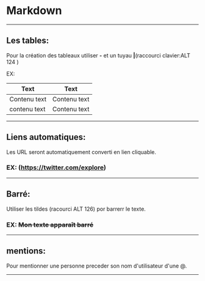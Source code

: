 # Markdown

---------------------------------------------------------------------------
## Les tables: 

Pour la création des tableaux utiliser **-** et un tuyau **|**(raccourci clavier:ALT 124 )

EX:

Text            |    Text
----------------|---------------
Contenu text    |Contenu text
contenu text    |Contenu text

---------------------------------------------------------------------------


## Liens automatiques:

Les URL seront automatiquement converti en lien cliquable.

### EX: (https://twitter.com/explore)

---------------------------------------------------------------------------

## Barré:

Utiliser les tildes (racourci ALT 126) por barrerr le texte.

### EX: ~~Mon texte apparaît barré~~

---------------------------------------------------------------------------

## mentions:

Pour mentionner une personne preceder son nom d'utilisateur d'une @.

---------------------------------------------------------------------------

 











                                     

